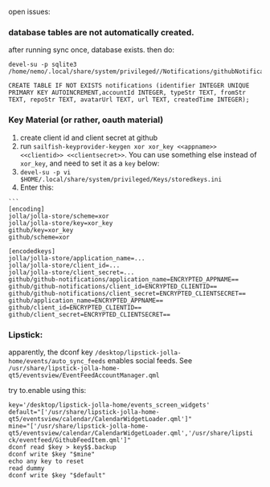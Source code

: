 

open issues:

### database tables are not automatically created.

   after running sync once, database exists. then do:

   ```
   devel-su -p sqlite3 /home/nemo/.local/share/system/privileged//Notifications/githubNotifications.db
   ```
   ```
   CREATE TABLE IF NOT EXISTS notifications (identifier INTEGER UNIQUE PRIMARY KEY AUTOINCREMENT,accountId INTEGER, typeStr TEXT, fromStr TEXT, repoStr TEXT, avatarUrl TEXT, url TEXT, createdTime INTEGER);
   ```

### Key Material (or rather, oauth material)

   1. create client id and client secret at github
   2. run   `sailfish-keyprovider-keygen xor xor_key <<appname>> <<clientid>> <<clientsecret>>`. You can use something else instead of `xor_key`, and need to set it as a `key` below:
   3. `devel-su -p vi $HOME/.local/share/system/privileged/Keys/storedkeys.ini`
   4. Enter this:

    ```
    [encoding]
    jolla/jolla-store/scheme=xor
    jolla/jolla-store/key=xor_key
    github/key=xor_key
    github/scheme=xor

    [encodedkeys]
    jolla/jolla-store/application_name=...
    jolla/jolla-store/client_id=...
    jolla/jolla-store/client_secret=...
    github/github-notifications/application_name=ENCRYPTED_APPNAME==
    github/github-notifications/client_id=ENCRYPTED_CLIENTID==
    github/github-notifications/client_secret=ENCRYPTED_CLIENTSECRET==
    github/application_name=ENCRYPTED_APPNAME==
    github/client_id=ENCRYPTED_CLIENTID==
    github/client_secret=ENCRYPTED_CLIENTSECRET==

### Lipstick:

apparently, the dconf key `/desktop/lipstick-jolla-home/events/auto_sync_feeds` enables social feeds. See `/usr/share/lipstick-jolla-home-qt5/eventsview/EventFeedAccountManager.qml`

try to.enable using this:

```
key='/desktop/lipstick-jolla-home/events_screen_widgets'
default="['/usr/share/lipstick-jolla-home-qt5/eventsview/calendar/CalendarWidgetLoader.qml']"
mine="['/usr/share/lipstick-jolla-home-qt5/eventsview/calendar/CalendarWidgetLoader.qml','/usr/share/lipsti
ck/eventfeed/GithubFeedItem.qml']"
dconf read $key > key$$.backup
dconf write $key "$mine"
echo any key to reset
read dummy
dconf write $key "$default"
```
